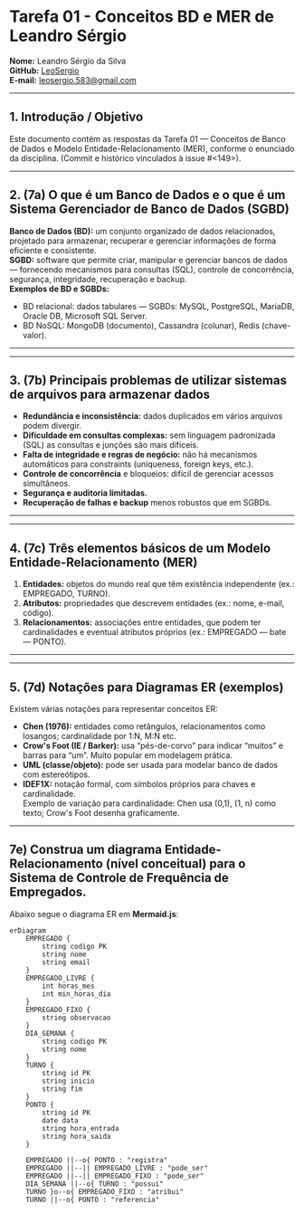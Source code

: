 # Tarefa 01 - Conceitos BD e MER de Leandro Sérgio

**Nome:** Leandro Sérgio da Silva  
**GitHub:** [LeoSergio](https://github.com/LeoSergio)  
**E-mail:** leosergio.583@gmail.com


---

## 1. Introdução / Objetivo
Este documento contém as respostas da Tarefa 01 — Conceitos de Banco de Dados e Modelo Entidade-Relacionamento (MER), conforme o enunciado da disciplina. (Commit e histórico vinculados à issue #<149>).

---

## 2. (7a) O que é um Banco de Dados e o que é um Sistema Gerenciador de Banco de Dados (SGBD)
**Banco de Dados (BD):** um conjunto organizado de dados relacionados, projetado para armazenar, recuperar e gerenciar informações de forma eficiente e consistente.  
**SGBD:** software que permite criar, manipular e gerenciar bancos de dados — fornecendo mecanismos para consultas (SQL), controle de concorrência, segurança, integridade, recuperação e backup.  
**Exemplos de BD e SGBDs:**  
- BD relacional: dados tabulares — SGBDs: MySQL, PostgreSQL, MariaDB, Oracle DB, Microsoft SQL Server.  
- BD NoSQL: MongoDB (documento), Cassandra (colunar), Redis (chave-valor).

---

---

## 3. (7b) Principais problemas de utilizar sistemas de arquivos para armazenar dados
- **Redundância e inconsistência:** dados duplicados em vários arquivos podem divergir.  
- **Dificuldade em consultas complexas:** sem linguagem padronizada (SQL) as consultas e junções são mais difíceis.  
- **Falta de integridade e regras de negócio:** não há mecanismos automáticos para constraints (uniqueness, foreign keys, etc.).  
- **Controle de concorrência** e bloqueios: difícil de gerenciar acessos simultâneos.  
- **Segurança e auditoria limitadas.**  
- **Recuperação de falhas e backup** menos robustos que em SGBDs.

---

---

## 4. (7c) Três elementos básicos de um Modelo Entidade-Relacionamento (MER)
1. **Entidades:** objetos do mundo real que têm existência independente (ex.: EMPREGADO, TURNO).  
2. **Atributos:** propriedades que descrevem entidades (ex.: nome, e-mail, código).  
3. **Relacionamentos:** associações entre entidades, que podem ter cardinalidades e eventual atributos próprios (ex.: EMPREGADO — bate — PONTO).

---

---

## 5. (7d) Notações para Diagramas ER (exemplos)
Existem várias notações para representar conceitos ER:
- **Chen (1976):** entidades como retângulos, relacionamentos como losangos; cardinalidade por 1:N, M:N etc.  
- **Crow's Foot (IE / Barker):** usa “pés-de-corvo” para indicar “muitos” e barras para “um”. Muito popular em modelagem prática.  
- **UML (classe/objeto):** pode ser usada para modelar banco de dados com estereótipos.  
- **IDEF1X:** notação formal, com símbolos próprios para chaves e cardinalidade.  
Exemplo de variação para cardinalidade: Chen usa (0,1), (1, n) como texto; Crow's Foot desenha graficamente.

---


## 7e) Construa um diagrama Entidade-Relacionamento (nível conceitual) para o Sistema de Controle de Frequência de Empregados.
Abaixo segue o diagrama ER em **Mermaid.js**:

```mermaid
erDiagram
    EMPREGADO {
        string codigo PK
        string nome
        string email
    }
    EMPREGADO_LIVRE {
        int horas_mes
        int min_horas_dia
    }
    EMPREGADO_FIXO {
        string observacao
    }
    DIA_SEMANA {
        string codigo PK
        string nome
    }
    TURNO {
        string id PK
        string inicio
        string fim
    }
    PONTO {
        string id PK
        date data
        string hora_entrada
        string hora_saida
    }

    EMPREGADO ||--o{ PONTO : "registra"
    EMPREGADO ||--|| EMPREGADO_LIVRE : "pode_ser"
    EMPREGADO ||--|| EMPREGADO_FIXO : "pode_ser"
    DIA_SEMANA ||--o{ TURNO : "possui"
    TURNO }o--o{ EMPREGADO_FIXO : "atribui" 
    TURNO ||--o{ PONTO : "referencia"

